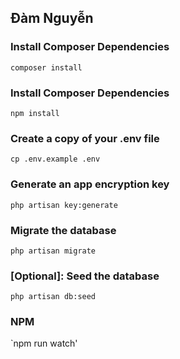 ## Đàm Nguyễn
### Install Composer Dependencies
`composer install`
### Install Composer Dependencies
`npm install`
### Create a copy of your .env file
`cp .env.example .env`
### Generate an app encryption key
`php artisan key:generate`
### Migrate the database
`php artisan migrate`
### [Optional]: Seed the database
 `php artisan db:seed`
 ### NPM
`npm run watch'
